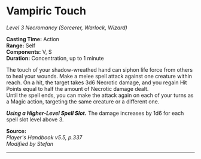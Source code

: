 # Vampiric Touch
*Level 3 Necromancy (Sorcerer, Warlock, Wizard)*

**Casting Time:** Action  
**Range:** Self  
**Components:** V, S  
**Duration:** Concentration, up to 1 minute

The touch of your shadow-wreathed hand can siphon life force from others to heal your wounds. Make a melee spell attack against one creature within reach. On a hit, the target takes 3d6 Necrotic damage, and you regain Hit Points equal to half the amount of Necrotic damage dealt.  
Until the spell ends, you can make the attack again on each of your turns as a Magic action, targeting the same creature or a different one.

***Using a Higher-Level Spell Slot.*** The damage increases by 1d6 for each spell slot level above 3.

**Source:**  
*Player's Handbook v5.5, p.337*  
*Modified by Stefan*  


---